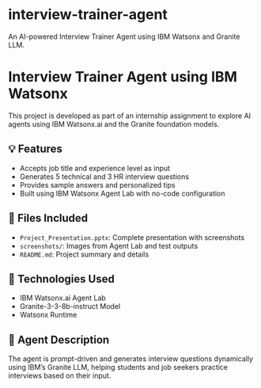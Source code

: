 # interview-trainer-agent
An AI-powered Interview Trainer Agent using IBM Watsonx and Granite LLM.
# Interview Trainer Agent using IBM Watsonx

This project is developed as part of an internship assignment to explore AI agents using IBM Watsonx.ai and the Granite foundation models.

## 💡 Features
- Accepts job title and experience level as input
- Generates 5 technical and 3 HR interview questions
- Provides sample answers and personalized tips
- Built using IBM Watsonx Agent Lab with no-code configuration

## 📂 Files Included
- `Project_Presentation.pptx`: Complete presentation with screenshots
- `screenshots/`: Images from Agent Lab and test outputs
- `README.md`: Project summary and details

## 🔧 Technologies Used
- IBM Watsonx.ai Agent Lab
- Granite-3-3-8b-instruct Model
- Watsonx Runtime

## 🧠 Agent Description
The agent is prompt-driven and generates interview questions dynamically using IBM’s Granite LLM, helping students and job seekers practice interviews based on their input.


